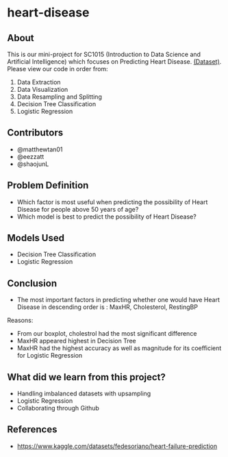 # heart-disease
## About
This is our mini-project for SC1015 (Introduction to Data Science and Artificial Intelligence) which focuses on Predicting Heart Disease. [(Dataset)](heart.csv). 
Please view our code in order from:
1. Data Extraction
2. Data Visualization
3. Data Resampling and Splitting
4. Decision Tree Classification
5. Logistic Regression

## Contributors
* @matthewtan01
* @eezzatt
* @shaojunL

## Problem Definition
* Which factor is most useful when predicting the possibility of Heart Disease for people above 50 years of age?
* Which model is best to predict the possibility of Heart Disease?

## Models Used
* Decision Tree Classification
* Logistic Regression

## Conclusion
*  The most important factors in predicting whether one would have Heart Disease in descending order is : MaxHR, Cholesterol, RestingBP

Reasons:
*  From our boxplot, cholestrol had the most significant difference
*  MaxHR appeared highest in Decision Tree
*  MaxHR had the highest accuracy as well as magnitude for its coefficient for Logistic Regression

## What did we learn from this project?
* Handling imbalanced datasets with upsampling
* Logistic Regression
* Collaborating through Github

## References
* https://www.kaggle.com/datasets/fedesoriano/heart-failure-prediction 
